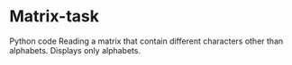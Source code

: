 # Matrix-task
Python code 
Reading a matrix that contain different characters other than alphabets.
Displays only alphabets.
